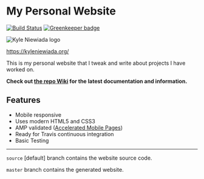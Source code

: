 # My Personal Website

[![Build Status](https://travis-ci.org/aav7fl/aav7fl.github.io.svg?branch=source)](https://travis-ci.org/aav7fl/aav7fl.github.io) [![Greenkeeper badge](https://badges.greenkeeper.io/aav7fl/aav7fl.github.io.svg)](https://greenkeeper.io/)

![Kyle Niewiada logo](https://cloud.githubusercontent.com/assets/3487107/22938412/b6252638-f2a9-11e6-9623-603320928bac.png)

https://kyleniewiada.org/

This is my personal website that I tweak and write about projects I have worked on.

**Check out [the repo Wiki](https://github.com/aav7fl/aav7fl.github.io/wiki) for the latest documentation and information.**

## Features
- Mobile responsive
- Uses modern HTML5 and CSS3
- AMP validated ([Accelerated Mobile Pages](https://www.ampproject.org/))
- Ready for Travis continuous integration
- Basic Testing

---

`source` [default] branch contains the website source code.

`master` branch contains the generated website.
